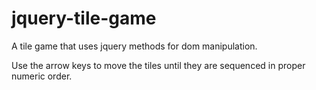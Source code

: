 # jquery-tile-game
A tile game that uses jquery methods for dom manipulation. 

Use the arrow keys to move the tiles until they are sequenced in proper numeric order.
